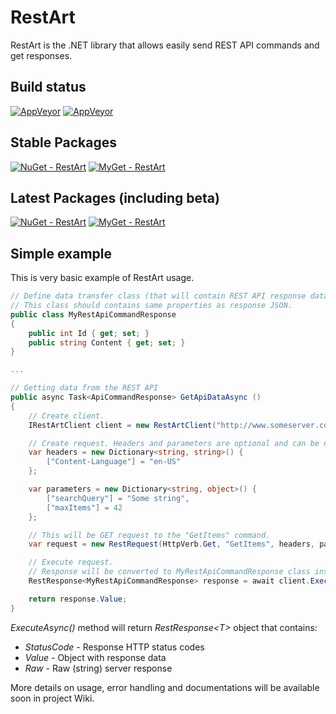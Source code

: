 # RestArt
RestArt is the .NET library that allows easily send REST API commands and get responses.

## Build status ##
[![AppVeyor](https://ci.appveyor.com/api/projects/status/gfhvnmsrd6t8cbk8/branch/master?svg=true&passingText=branch:%20master%20-%20OK&failingText=branch:%20master%20-%20Failed&pendingText=branch:%20master%20-%20In%20progress)](https://ci.appveyor.com/project/VeselovAndrey/restart/branch/master)
[![AppVeyor](https://ci.appveyor.com/api/projects/status/gfhvnmsrd6t8cbk8/branch/dev?svg=true&passingText=branch:%20dev%20-%20OK&failingText=branch:%20dev%20-%20Failed&pendingText=branch:%20dev%20-%20In%20progress)](https://ci.appveyor.com/project/VeselovAndrey/restart/branch/dev)

## Stable Packages ##
[![NuGet - RestArt](https://img.shields.io/nuget/v/RestArt.svg?label=NuGet:%20RestArt&style=flat-square)](https://www.nuget.org/packages/RestArt/)
[![MyGet - RestArt](https://img.shields.io/myget/restart/v/RestArt.svg?label=MyGet:%20RestArt&style=flat-square)](https://www.myget.org/feed/restart/package/nuget/RestArt)

## Latest Packages (including beta) ##
[![NuGet - RestArt](https://img.shields.io/nuget/vpre/RestArt.svg?label=NuGet:%20RestArt&style=flat-square)](https://www.nuget.org/packages/RestArt/)
[![MyGet - RestArt](https://img.shields.io/myget/restart/vpre/RestArt.svg?label=MyGet:%20RestArt&style=flat-square)](https://www.myget.org/feed/restart/package/nuget/RestArt)

## Simple example ##
This is very basic example of RestArt usage.

```C#
// Define data transfer class (that will contain REST API response data).
// This class should contains same properties as response JSON.
public class MyRestApiCommandResponse 
{
    public int Id { get; set; }
    public string Content { get; set; }
}

...

// Getting data from the REST API
public async Task<ApiCommandResponse> GetApiDataAsync () 
{
    // Create client.
    IRestArtClient client = new RestArtClient("http://www.someserver.com/api/v1");

    // Create request. Headers and parameters are optional and can be null.
    var headers = new Dictionary<string, string>() {
        ["Content-Language"] = "en-US"
    };

    var parameters = new Dictionary<string, object>() {
        ["searchQuery"] = "Some string",
        ["maxItems"] = 42
    };

    // This will be GET request to the "GetItems" command.
    var request = new RestRequest(HttpVerb.Get, "GetItems", headers, parameters);

    // Execute request. 
    // Response will be converted to MyRestApiCommandResponse class instance in the case of success.
    RestResponse<MyRestApiCommandResponse> response = await client.ExecuteAsync<MyRestApiCommandResponse>(request);

    return response.Value;
}
```
_ExecuteAsync()_ method will return _RestResponse&lt;T&gt;_ object that contains:

* _StatusCode_ - Response HTTP status codes
* _Value_ - Object with response data
* _Raw_ - Raw (string) server response

More details on usage, error handling and documentations will be available soon in project Wiki.